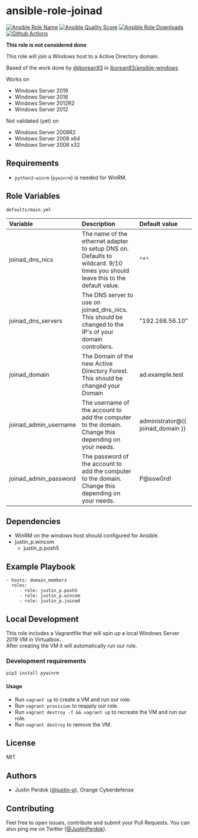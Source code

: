 # ansible-role-joinad

[![Ansible Role Name](https://img.shields.io/ansible/role/51180?label=Role%20Name&logo=ansible&style=flat-square)](https://galaxy.ansible.com/justin_p/joinad)
[![Ansible Quality Score](https://img.shields.io/ansible/quality/51180?label=Ansible%20Quality%20Score&logo=ansible&style=flat-square)](https://galaxy.ansible.com/justin_p/joinad)
[![Ansible Role Downloads](https://img.shields.io/ansible/role/d/51180?label=Ansible%20Role%20Downloads&logo=ansible&style=flat-square)](https://galaxy.ansible.com/justin_p/joinad)
[![Github Actions](https://img.shields.io/github/workflow/status/justin-p/ansible-role-joinad/CI?label=Github%20Actions&logo=github&style=flat-square)](https://github.com/justin-p/ansible-role-joinad/actions)

**This role is not considered done**

This role will join a Windows host to a Active Directory domain.

Based of the work done by [@jborean93](https://github.com/jborean93) in [jborean93/ansible-windows](https://github.com/jborean93/ansible-windows)

Works on

- Windows Server 2019
- Windows Server 2016
- Windows Server 2012R2
- Windows Server 2012

Not validated (yet) on

- Windows Server 2008R2
- Windows Server 2008 x64
- Windows Server 2008 x32

## Requirements

- `python3-winrm` (`pywinrm`) is needed for WinRM.

## Role Variables

`defaults/main.yml`

| Variable              | Description                                                                                                                    | Default value                     |
| :-------------------- | :----------------------------------------------------------------------------------------------------------------------------- | :-------------------------------- |
| joinad_dns_nics       | The name of the ethernet adapter to setup DNS on. Defaults to wildcard. 9/10 times you should leave this to the default value. | "*"                               |
| joinad_dns_servers    | The DNS server to use on joinad_dns_nics. This should be changed to the IP's of your domain controllers.                       | "192.168.56.10"                   |
| joinad_domain         | The Domain of the new Active Directory Forest. This should be changed your Domain                                              | ad.example.test                   |
| joinad_admin_username | The username of the account to add the computer to the domain. Change this depending on your needs.                            | administrator@{{ joinad_domain }} |
| joinad_admin_password | The password of the account to add the computer to the domain. Change this depending on your needs.                            | P@ssw0rd!                         |

## Dependencies

- WinRM on the windows host should configured for Ansible.
- justin_p.wincom
  - justin_p.posh5

## Example Playbook

    - hosts: domain_members
      roles:
         - role: justin_p.posh5
         - role: justin_p.wincom
         - role: justin_p.joinad

## Local Development

This role includes a Vagrantfile that will spin up a local Windows Server 2019 VM in Virtualbox.  
After creating the VM it will automatically run our role.

### Development requirements

`pip3 install pywinrm`

#### Usage

- Run `vagrant up` to create a VM and run our role.
- Run `vagrant provision` to reapply our role.
- Run `vagrant destroy -f && vagrant up` to recreate the VM and run our role.
- Run `vagrant destroy` to remove the VM.

## License

MIT

## Authors

- Justin Perdok ([@justin-p](https://github.com/justin-p/)), Orange Cyberdefense

## Contributing

Feel free to open issues, contribute and submit your Pull Requests. You can also ping me on Twitter ([@JustinPerdok](https://twitter.com/JustinPerdok)).
